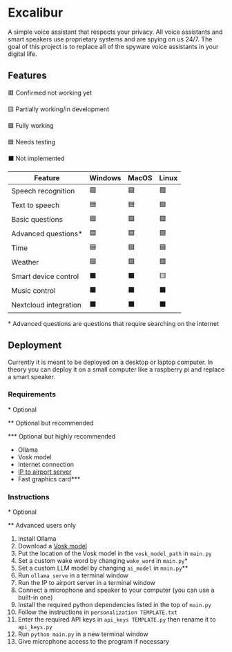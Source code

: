 # Excalibur

A simple voice assistant that respects your privacy. All voice assistants and smart speakers use proprietary systems and are spying on us 24/7. The goal of this project is to replace all of the spyware voice assistants in your digital life.

## Features

🟥 Confirmed not working yet

🟨 Partially working/in development

🟩 Fully working

🟦 Needs testing

⬛ Not implemented

| Feature | Windows | MacOS | Linux |
|-|-|-|-|
| Speech recognition | 🟦 | 🟦 | 🟩 |
| Text to speech | 🟦 | 🟦 | 🟩 |
| Basic questions | 🟦 | 🟩 | 🟩 |
| Advanced questions* | 🟦 | 🟦 | 🟩 |
| Time | 🟦 | 🟩 | 🟩 |
| Weather | 🟦 | 🟩 | 🟩 |
| Smart device control | ⬛ | ⬛ | 🟨 |
| Music control | ⬛ | ⬛ | ⬛ |
| Nextcloud integration | ⬛ | ⬛ | ⬛ |

\* Advanced questions are questions that require searching on the internet

## Deployment

Currently it is meant to be deployed on a desktop or laptop computer. In theory you can deploy it on a small computer like a raspberry pi and replace a smart speaker.

### Requirements

\* Optional

\** Optional but recommended

\*** Optional but highly recommended

- Ollama
- Vosk model
- Internet connection
- [IP to airport server](https://github.com/sidgames5/ip-to-airport)
- Fast graphics card***

### Instructions

\* Optional

\** Advanced users only

1. Install Ollama
2. Download a [Vosk model](https://alphacephei.com/vosk/models)
3. Put the location of the Vosk model in the `vosk_model_path` in `main.py`
4. Set a custom wake word by changing `wake_word` in `main.py`*
5. Set a custom LLM model by changing `ai_model` in `main.py`**
6. Run `ollama serve` in a terminal window
7. Run the IP to airport server in a terminal window
8. Connect a microphone and speaker to your computer (you can use a built-in one)
9. Install the required python dependencies listed in the top of `main.py`
10. Follow the instructions in `personalization TEMPLATE.txt`
11. Enter the required API keys in `api_keys TEMPLATE.py` then rename it to `api_keys.py`
12. Run `python main.py` in a new terminal window
13. Give microphone access to the program if necessary
